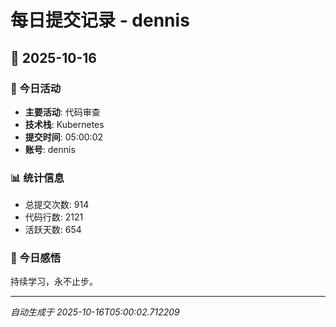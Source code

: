 # 每日提交记录 - dennis

## 📅 2025-10-16

### 🎯 今日活动
- **主要活动**: 代码审查
- **技术栈**: Kubernetes
- **提交时间**: 05:00:02
- **账号**: dennis

### 📊 统计信息
- 总提交次数: 914
- 代码行数: 2121
- 活跃天数: 654

### 💭 今日感悟
持续学习，永不止步。

---
*自动生成于 2025-10-16T05:00:02.712209*
